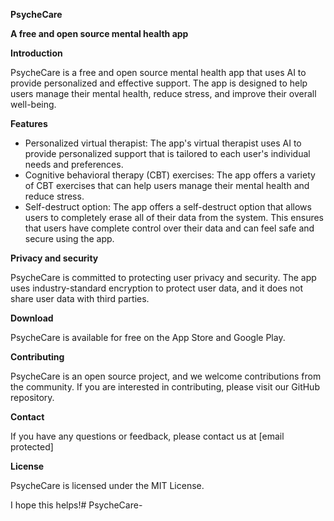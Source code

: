 **PsycheCare**

**A free and open source mental health app**

**Introduction**

PsycheCare is a free and open source mental health app that uses AI to provide personalized and effective support. The app is designed to help users manage their mental health, reduce stress, and improve their overall well-being.

**Features**

* Personalized virtual therapist: The app's virtual therapist uses AI to provide personalized support that is tailored to each user's individual needs and preferences.
* Cognitive behavioral therapy (CBT) exercises: The app offers a variety of CBT exercises that can help users manage their mental health and reduce stress.
* Self-destruct option: The app offers a self-destruct option that allows users to completely erase all of their data from the system. This ensures that users have complete control over their data and can feel safe and secure using the app.

**Privacy and security**

PsycheCare is committed to protecting user privacy and security. The app uses industry-standard encryption to protect user data, and it does not share user data with third parties.

**Download**

PsycheCare is available for free on the App Store and Google Play.

**Contributing**

PsycheCare is an open source project, and we welcome contributions from the community. If you are interested in contributing, please visit our GitHub repository.

**Contact**

If you have any questions or feedback, please contact us at [email protected]

**License**

PsycheCare is licensed under the MIT License.

I hope this helps!# PsycheCare-
